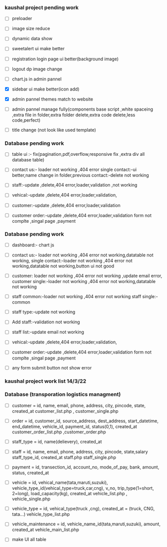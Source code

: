### kaushal project pending work

- [ ]  preloader
- [ ]  image size reduce
- [ ]  dynamic data show
- [ ]  sweetalert ui make better
- [ ]  registration login page ui better(background image)
- [ ]  logout dp image change
- [ ]  chart.js in admin pannel
- [X]  sidebar ui make better(icon add)
- [X]  admin pannel themes match to website
- [ ]  admin pannel manage fully(components base script ,white spaceing ,extra file in folder,extra folder delete,extra code delete,less code,perfect)
- [ ]  title change (not look like used template)


### Database pending work

- [ ]  table ui :- fix(pagination,pdf,overflow,responsive fix ,extra div all database table)
- [ ]  contact us:- loader not working ,404 error single contact:-ui better,name change in folder,previous contact:-delete not working 
- [ ]  staff:-update ,delete,404 error,loader,validation ,not working 
- [ ]  vehical:-update ,delete,404 error,loader,validation, 
- [ ]  customer:-update ,delete,404 error,loader,validation
- [ ]  customer order:-update ,delete,404 error,loader,validation form not complte ,singal page ,payment




### Database pending work

- [ ]  dashboard:- chart js 

- [ ]  contact us:- loader not working ,404 error not working,datatable not working, single contact:-loader not working ,404 error not working,datatable not working,button ui not good

- [ ]  customer: loader not working ,404 error not working ,update email error, customer single:-loader not working ,404 error not working,datatable not working

- [ ]  staff common:-loader not working ,404 error not working staff single:-common
- [ ]  staff type:-update not working
- [ ]  Add staff:-validation not working
- [ ]  staff list:-update email not working

- [ ]  vehical:-update ,delete,404 error,loader,validation, 

- [ ]  customer order:-update ,delete,404 error,loader,validation form not complte ,singal page ,payment

- [ ] any form submit button not show error

### kaushal project work list 14/3/22
### Database (transporation logistics managment)

<!-- customer -->

- [ ] customer = id, name, email, phone, address, city, pincode, state, created_at
      customer_list.php , customer_single.php

- [ ] order = id, customer_id, source_address, dest_address, start_datetime, end_datetime, vehicle_id, payment_id, status(0,1), created_at
      customer_order_list.php ,customer_order.php

<!-- employee -->

- [ ] staff_type = id, name(delievery), created_at
- [ ] staff = id, name, email, phone, address, city, pincode, state,salary staff_type_id, created_at
      staff.php staff_single.php

- [ ] payment = id, transection_id, account_no, mode_of_pay, bank, amount, status, created_at

<!-- vehicle -->

- [ ] vehicle = id, vehical_name(tata,maruti,suzuki), vehicle_type_id(vehical_type=truck,car,cng), v_no, trip_type(1=short, 2=long), load_capacity(kg), created_at
      vehicle_list.php , vehicle_single.php

- [ ] vehicle_type = id, vehical_type(truck ,cng), created_at = (truck, CNG, tata...)
      vehicle_type_list.php

- [ ] vehicle_maintenance = id, vehicle_name_id(tata,maruti,suzuki), amount, created_at
      vehicle_main_list.php

- [ ] make UI all table

